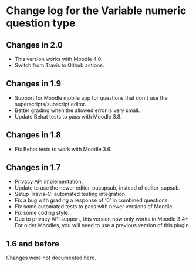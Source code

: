 # Change log for the Variable numeric question type

## Changes in 2.0

* This version works with Moodle 4.0.
* Switch from Travis to Github actions.

## Changes in 1.9

* Support for Moodle mobile app for questions that don't use the superscripts/subscript editor.
* Better grading when the allowed error is very small.
* Update Behat tests to pass with Moodle 3.8.


## Changes in 1.8

* Fix Behat tests to work with Moodle 3.6.


## Changes in 1.7

* Privacy API implementation.
* Update to use the newer editor_ousupsub, instead of editor_supsub.
* Setup Travis-CI automated testing integration.
* Fix a bug with grading a response of '0' in combined questions.
* Fix some automated tests to pass with newer versions of Moodle.
* Fix some coding style.
* Due to privacy API support, this version now only works in Moodle 3.4+
  For older Moodles, you will need to use a previous version of this plugin.


## 1.6 and before

Changes were not documented here.
